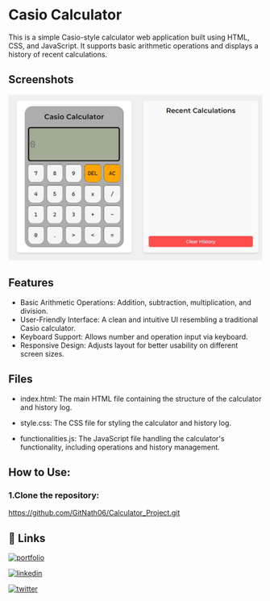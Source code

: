
# Casio Calculator

This is a simple Casio-style calculator web application built using HTML, CSS, and JavaScript. It supports basic arithmetic operations and displays a history of recent calculations.


## Screenshots

![App Screenshot](https://github.com/GitNath06/Calculator_Project/blob/main/assets/pic-1.jpeg?raw=true)


## Features

- Basic Arithmetic Operations: Addition, subtraction, multiplication, and division.
- User-Friendly Interface: A clean and intuitive UI resembling a traditional Casio calculator.
- Keyboard Support: Allows number and operation input via keyboard.
- Responsive Design: Adjusts layout for better usability on different screen sizes.


## Files
- index.html: The main HTML file containing the structure of the calculator and history log.

- style.css: The CSS file for styling the calculator and history log.

- functionalities.js: The JavaScript file handling the calculator's functionality, including operations and history management.
## How to Use: 

### 1.Clone the repository:


 https://github.com/GitNath06/Calculator_Project.git



## 🔗 Links

[![portfolio](https://img.shields.io/badge/my_portfolio-000?style=for-the-badge&logo=ko-fi&logoColor=white)](https://dinanathshah.com.np/)

[![linkedin](https://img.shields.io/badge/linkedin-0A66C2?style=for-the-badge&logo=linkedin&logoColor=white)](https://www.linkedin.com/in/dinanath-shah-8a9519315/)   

[![twitter](https://img.shields.io/badge/twitter-1DA1F2?style=for-the-badge&logo=twitter&logoColor=white)](https://x.com/dinanath06)

